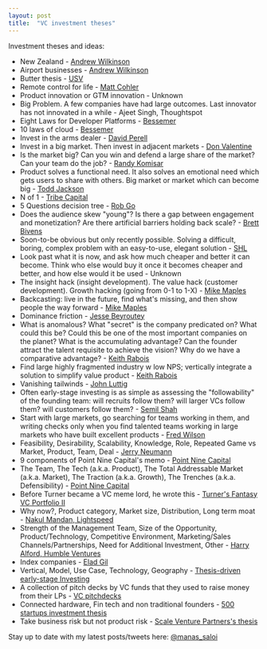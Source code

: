 ```yaml
---
layout: post
title:  "VC investment theses"
---
```


Investment theses and ideas:

- New Zealand - [Andrew Wilkinson](https://twitter.com/awilkinson/status/1216459257085743104?lang=en)
- Airport businesses - [Andrew Wilkinson](https://youtu.be/thN8VLUMOHY?t=2383)
- Butter thesis - [USV](https://www.theslowhunch.net/2019/the-butter-thesis/)
- Remote control for life - [Matt Cohler](https://techcrunch.com/2012/09/21/great-mobile-apps-are-remote-controls-for-real-life/)
- Product innovation or GTM innovation - Unknown
- Big Problem. A few companies have had large outcomes. Last innovator has not innovated in a while - Ajeet Singh, Thoughtspot
- Eight Laws for Developer Platforms - [Bessemer](https://techcrunch.com/2017/04/11/an-inside-look-at-bessemer-venture-partners-investment-process-for-twilio/)
- 10 laws of cloud - [Bessemer](https://www.bvp.com/atlas/10-laws-of-cloud)
- Invest in the arms dealer - [David Perell](https://perell.com/essay/coolest-things-2018/)
- Invest in a big market. Then invest in adjacent markets - [Don Valentine](https://www.youtube.com/watch?v=nKN-abRJMEw)
- Is the market big? Can you win and defend a large share of the market? Can your team do the job? - [Randy Komisar](http://learnbusinessfaster.com/2018/03/29/the-monk-and-the-riddle-randy-komisar/)
- Product solves a functional need. It also solves an emotional need which gets users to share with others. Big market or market which can become big - [Todd Jackson](https://thetwentyminutevc.com/firstroundcapital/)
- N of 1 - [Tribe Capital](https://tribecap.co/faq-on-carta-n-of-1-and-atomic-units/)
- 5 Questions decision tree - [Rob Go](https://nextviewventures.com/blog/flowchart-vc-decision-making/)
- Does the audience skew "young"? Is there a gap between engagement and monetization? Are there artificial barriers holding back scale? - [Brett Bivens](https://venturedesktop.substack.com/p/how-to-identify-underrated-markets)
- Soon-to-be obvious but only recently possible. Solving a difficult, boring, complex problem with an easy-to-use, elegant solution - [SHL](https://www.notion.so/Fund-memo-85d4b28ae06e47e0990dddd99403f47f)
- Look past what it is now, and ask how much cheaper and better it can become. Think who else would buy it once it becomes cheaper and better, and how else would it be used - Unknown
- The insight hack (insight development). The value hack (customer development). Growth hacking (going from 0-1 to 1-X) - [Mike Maples](https://mobile.twitter.com/eriktorenberg/status/1232865394597093376)
- Backcasting: live in the future, find what's missing, and then show people the way forward - [Mike Maples](https://medium.com/@m2jr/how-to-build-a-breakthrough-3071b6415b06)
- Dominance friction - [Jesse Beyroutey](https://divinations.substack.com/p/dominance-friction)
- What is anomalous? What "secret" is the company predicated on? What could this be? Could this be one of the most important companies on the planet? What is the accumulating advantage? Can the founder attract the talent requisite to achieve the vision? Why do we have a comparative advantage?  - [Keith Rabois](https://twitter.com/rabois/status/934099022603747329?s=20)
- Find large highly fragmented industry w low NPS; vertically integrate a solution to simplify value product - [Keith Rabois](https://mobile.twitter.com/rabois/status/870673635375104000)
- Vanishing tailwinds - [John Luttig](https://luttig.substack.com/p/when-tailwinds-vanish)
- Often early-stage investing is as simple as assessing the "followability" of the founding team: will recruits follow them? will larger VCs follow them? will customers follow them? - [Semil Shah](https://twitter.com/semil/status/953063996998828032?s=20)
- Start with large markets, go searching for teams working in them, and writing checks only when you find talented teams working in large markets who have built excellent products - [Fred Wilson](https://avc.com/2019/03/market-team-product/)
- Feasibility, Desirability, Scalability, Knowledge, Role, Repeated Game vs Market, Product, Team, Deal - [Jerry Neumann](http://reactionwheel.net/2017/10/ruling-out-rather-than-ruling-in.html)
- 9 components of Point Nine Capital's memo - [Point Nine Capital](https://medium.com/point-nine-news/what-do-we-base-our-investment-decisions-on-open-source-deal-memo-template-2b50ee82324)
- The Team, The Tech (a.k.a. Product), The Total Addressable Market (a.k.a. Market), The Traction (a.k.a. Growth), The Trenches (a.k.a. Defensibility) - [Point Nine Capital](https://medium.com/point-nine-news/deconstructing-vcs-decision-making-frameworks-70fa12058145)
- Before Turner became a VC meme lord, he wrote this - [Turner's Fantasy VC Portfolio II](https://turner.substack.com/p/turners-fantasy-vc-portfolio-ii-originally)
- Why now?, Product category, Market size, Distribution, Long term moat - [Nakul Mandan, Lightspeed](https://medium.com/lightspeed-venture-partners/what-i-look-for-in-an-early-stage-saas-startup-e520e11263d4)
- Strength of the Management Team, Size of the Opportunity, Product/Technology, Competitive Environment, Marketing/Sales Channels/Partnerships, Need for Additional Investment, Other - [Harry Alford, Humble Ventures](https://medium.com/humble-ventures/3-ways-angel-investors-value-pre-revenue-startups-ee05c81c6d80)
- Index companies - [Elad Gil](http://blog.eladgil.com/2020/12/index-companies.html)
- Vertical, Model, Use Case, Technology, Geography - [Thesis-driven early-stage Investing](https://hackernoon.com/thinking-about-thesis-driven-investing-in-early-stage-ventures-17c968495952)
- A collection of pitch decks by VC funds that they used to raise money from their LPs - [VC pitchdecks](https://www.alexanderjarvis.com/venture-capital-pitch-decks-what-vcs-raised-with/)
- Connected hardware, Fin tech and non traditional founders - [500 startups investment thesis](https://www.slideshare.net/dmc500hats/investment-thesis-fundamentals-april-2016)
- Take business risk but not product risk - [Scale Venture Partners's thesis](https://www.youtube.com/watch?v=DJzZtwDvczM)

Stay up to date with my latest posts/tweets here: [@manas_saloi](http://twitter.com/manas_saloi)
